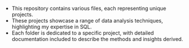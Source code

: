  - This repository contains various files, each representing unique projects. 
 - These projects showcase a range of data analysis techniques, highlighting my expertise in SQL. 
 - Each folder is dedicated to a specific project, with detailed documentation included to describe the methods and insights derived.


